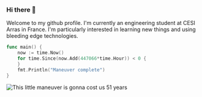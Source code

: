 ### Hi there 👋

Welcome to my github profile.
I'm currently an engineering student at CESI Arras in France.
I'm particularly interested in learning new things and using bleeding edge technologies.

```go
func main() {
	now := time.Now()
	for time.Since(now.Add(447066*time.Hour)) < 0 {
	}
	fmt.Println("Maneuver complete")
}
```
![This little maneuver is gonna cost us 51 years](https://cdn.discordapp.com/attachments/712613316492787764/727099093087813722/Eaa-VaaXgAEctCR.png)
